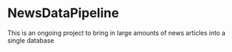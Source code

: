 # NewsDataPipeline
This is an ongoing project to bring in large amounts of news articles into a single database
